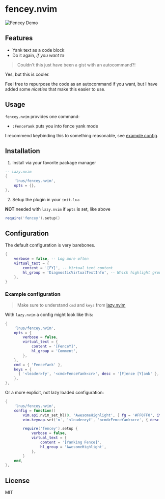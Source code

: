 # fencey.nvim

![Fencey Demo](https://github.com/user-attachments/assets/57900642-e61f-4ffd-a6d3-0507547942d5)

## Features

- Yank text as a code block
- Do it again, _if you want to_

> Couldn't this just have been a gist with an autocommand?!

Yes, but this is cooler.

Feel free to repurpose the code as an autocommand if you want,
but I have added some _niceties_ that make this easier to use.

## Usage

`fencey.nvim` provides one command:

- `:FenceYank` puts you into fence yank mode

I recommend keybinding this to something reasonable, see [example config](#example-configuration).

## Installation

1. Install via your favorite package manager

```lua
-- lazy.nvim
{
    'lnus/fencey.nvim',
    opts = {},
},
```

2. Setup the plugin in your `init.lua`

**NOT** needed with `lazy.nvim` if `opts` is set, like above

```lua
require('fencey').setup()
```

## Configuration

The default configuration is very barebones.

```lua
{
    verbose = false, -- Log more often
    virtual_text = {
        content = '[FY]', -- Virtual text content
        hl_group = 'DiagnosticVirtualTextInfo', -- Which highlight group to use
    },
}
```

### Example configuration

> Make sure to understand `cmd` and `keys` from [lazy.nvim](https://lazy.folke.io/spec/examples)

With `lazy.nvim` a config might look like this:

```lua
{
    'lnus/fencey.nvim',
    opts = {
        verbose = false,
        virtual_text = {
            content = '[FenceY]',
            hl_group = 'Comment',
        },
    },
    cmd = { 'FenceYank' },
    keys = {
      { '<leader>fy', '<cmd>FenceYank<cr>', desc = '[F]ence [Y]ank' },
    },
},
```

Or a more explicit, not lazy loaded configuration:

```lua
{
    'lnus/fencey.nvim',
    config = function()
        vim.api.nvim_set_hl(0, 'AwesomeHighlight', { fg = '#FF0FF0', italic = true })
        vim.keymap.set('n', '<leader>yf', '<cmd>FenceYank<cr>', { desc = '[Y]ank [F]ence' })

        require('fencey').setup {
            verbose = false,
            virtual_text = {
                content = '[Yanking Fence]',
                hl_group = 'AwesomeHighlight',
            },
        }
    end,
},
```

## License

MIT
